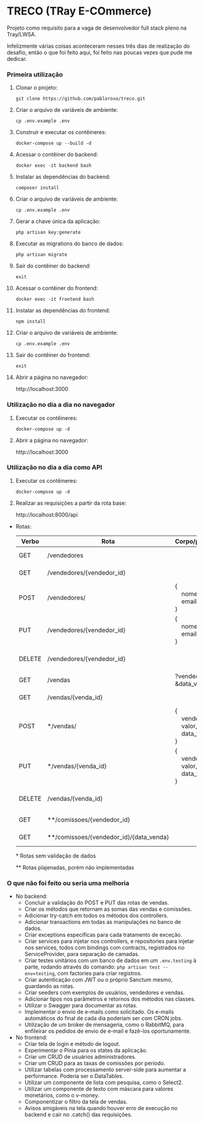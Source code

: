 # TRECO (TRay E-COmmerce)

Projeto como requisito para a vaga de desenvolvedor full stack pleno na Tray/LWSA.

Infelizmente várias coisas aconteceram nesses três dias de realização do desafio, então o que foi feito aqui, foi feito nas poucas vezes que pude me dedicar.

### Primeira utilização

1. Clonar o projeto:

    ```git clone https://github.com/pabloroxo/treco.git```

2. Criar o arquivo de variáveis de ambiente:

    ```cp .env.example .env```

3. Construir e executar os contêineres:

    ```docker-compose up --build -d```

4. Acessar o contêiner do backend:

    ```docker exec -it backend bash```

5. Instalar as dependências do backend:

    ```composer install```

6. Criar o arquivo de variáveis de ambiente:

    ```cp .env.example .env```

7. Gerar a chave única da aplicação:

    ```php artisan key:generate```

8. Executar as migrations do banco de dados:

    ```php artisan migrate```

9. Sair do contêiner do backend:

    ```exit```

10. Acessar o contêiner do frontend:

    ```docker exec -it frontend bash```

11. Instalar as dependências do frontend:

    ```npm install```

12. Criar o arquivo de variáveis de ambiente:

    ```cp .env.example .env```

13. Sair do contêiner do frontend:

    ```exit```

14. Abrir a página no navegador:

    http://localhost:3000


### Utilização no dia a dia no navegador

1. Executar os contêineres:

    ```docker-compose up -d```

2. Abrir a página no navegador:

    http://localhost:3000

### Utilização no dia a dia como API

1. Executar os contêineres:

    ```docker-compose up -d```

2. Realizar as requisições a partir da rota base:

    http://localhost:8000/api

- Rotas:

    | Verbo  | Rota                                    | Corpo/parâmetros                                                                                                       | Retorno              |
    | -      |-                                        |-                                                                                                                       | -                    |
    | GET    | /vendedores                             |                                                                                                                        | Array de vendedores  |
    | GET    | /vendedores/{vendedor_id}               |                                                                                                                        | Objeto do vendedor   |
    | POST   | /vendedores/                            | {<br>&nbsp;&nbsp;&nbsp;&nbsp;nome,<br>&nbsp;&nbsp;&nbsp;&nbsp;email<br>}                                               | Objeto do vendedor   |
    | PUT    | /vendedores/{vendedor_id}               | {<br>&nbsp;&nbsp;&nbsp;&nbsp;nome,<br>&nbsp;&nbsp;&nbsp;&nbsp;email<br>}                                               | Objeto do vendedor   |
    | DELETE | /vendedores/{vendedor_id}               |                                                                                                                        | Booleano da exclusão |
    | GET    | /vendas                                 | ?vendedor_id=<br>&data_venda=                                                                                          | Array de vendas      |
    | GET    | /vendas/{venda_id}                      |                                                                                                                        | Objeto da venda      |
    | POST   | */vendas/                               | {<br>&nbsp;&nbsp;&nbsp;&nbsp;vendedor_id,<br>&nbsp;&nbsp;&nbsp;&nbsp;valor,<br>&nbsp;&nbsp;&nbsp;&nbsp;data_venda<br>} | Objeto da venda      |
    | PUT    | */vendas/{venda_id}                     | {<br>&nbsp;&nbsp;&nbsp;&nbsp;vendedor_id,<br>&nbsp;&nbsp;&nbsp;&nbsp;valor,<br>&nbsp;&nbsp;&nbsp;&nbsp;data_venda<br>} | Objeto da venda      |
    | DELETE | /vendas/{venda_id}                      |                                                                                                                        | Booleano da exclusão |
    | GET    | **/comissoes/{vendedor_id}              |                                                                                                                        | Objeto das comissões |
    | GET    | **/comissoes/{vendedor_id}/{data_venda} |                                                                                                                        | Objeto das comissões |

    \* Rotas sem validação de dados

    \*\* Rotas plajenadas, porém não implementadas

### O que não foi feito ou seria uma melhoria

  - No backend:
    - Concluir a validação do POST e PUT das rotas de vendas.
    - Criar os métodos que retornam as somas das vendas e comissões.
    - Adicionar try-catch em todos os métodos dos controllers.
    - Adicionar transactions em todas as manipulações no banco de dados.
    - Criar exceptions específicas para cada tratamento de exceção.
    - Criar services para injetar nos controllers, e repositories para injetar nos services, todos com bindings com contracts, registrados no ServiceProvider, para separação de camadas.
    - Criar testes unitários com um banco de dados em um ```.env.testing``` à parte, rodando através do comando: ```php artisan test --env=testing```, com factories para criar registros.
    - Criar autenticação com JWT ou o próprio Sanctum mesmo, guardando as rotas.
    - Criar seeders com exemplos de usuários, vendedores e vendas.
    - Adicionar tipos nos parâmetros e retornos dos métodos nas classes.
    - Utilizar o Swagger para documentar as rotas.
    - Implementar o envio de e-mails como solicitado. Os e-mails automáticos do final de cada dia poderiam ser com CRON jobs.
    - Utilização de um broker de mensageria, como o RabbitMQ, para enfileirar os pedidos de envio de e-mail e fazê-los oportunamente.
  - No frontend:
    - Criar tela de login e método de logout.
    - Experimentar o Pinia para os states da aplicação.
    - Criar um CRUD de usuários administradores.
    - Criar um CRUD para as taxas de comissões por período.
    - Utilizar tabelas com processamento server-side para aumentar a performance. Poderia ser o DataTables.
    - Utilizar um componente de lista com pesquisa, como o Select2.
    - Utilizar um componente de texto com máscara para valores monetários, como o v-money.
    - Componentizar o filtro da tela de vendas.
    - Avisos amigáveis na tela quando houver erro de execução no backend e cair no .catch() das requisições.
